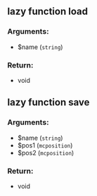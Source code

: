 ## lazy function load
### Arguments:
- $name (`string`)
### Return:
- void




## lazy function save
### Arguments:
- $name (`string`)
- $pos1 (`mcposition`)
- $pos2 (`mcposition`)
### Return:
- void






